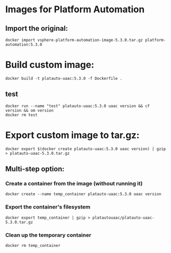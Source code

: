# Images for Platform Automation

## Import the original:
```
docker import vsphere-platform-automation-image-5.3.0.tar.gz platform-automation:5.3.0
```


# Build custom image:
```
docker build -t platauto-uaac:5.3.0 -f Dockerfile .
```

## test
```
docker run --name "test" platauto-uaac:5.3.0 uaac version && cf version && om version
docker rm test
```

# Export custom image to tar.gz:
```
docker export $(docker create platauto-uaac:5.3.0 uaac version) | gzip > platauto-uaac-5.3.0.tar.gz
```

## Multi-step option:
### Create a container from the image (without running it)
```
docker create --name temp_container platauto-uaac:5.3.0 uaac version
```

### Export the container's filesystem
```
docker export temp_container | gzip > platautouaac/platauto-uaac-5.3.0.tar.gz
```

### Clean up the temporary container
```
docker rm temp_container
```